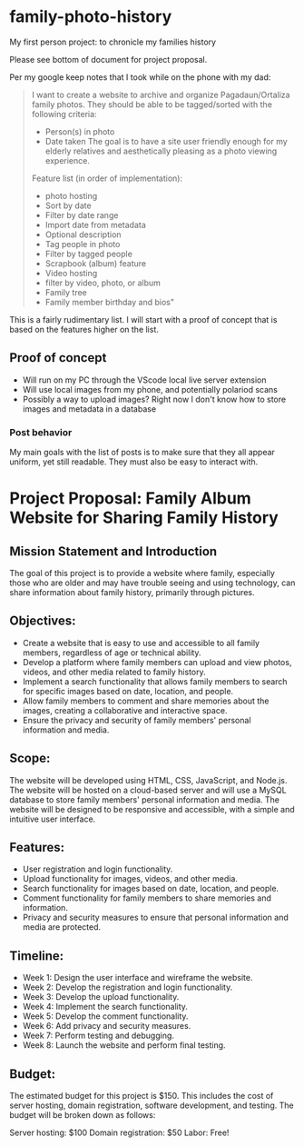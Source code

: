 # family-photo-history
My first person project: to chronicle my families history

Please see bottom of document for project proposal.

Per  my google keep notes that I took while on the phone with my dad:

>I want to create a website to archive and organize Pagadaun/Ortaliza family photos.
>They should be able to be tagged/sorted with the following criteria:
>- Person(s) in photo
>- Date taken
>The goal is to have a site user friendly enough for my elderly relatives and aesthetically pleasing as a photo viewing experience.
>
>Feature list (in order of implementation):
>- photo hosting
>- Sort by date
>- Filter by date range
>- Import date from metadata
>- Optional description
>- Tag people in photo
>- Filter by tagged people
>- Scrapbook (album) feature
>- Video hosting
>- filter by video, photo, or album
>- Family tree 
>- Family member birthday and bios"

This is a fairly rudimentary list. I will start with a proof of concept that is based on the features higher on the list.


## Proof of concept

 - Will run on my PC through the VScode local live server extension
 - Will use local images from my phone, and potentially polariod scans
 - Possibly a way to upload images? Right now I don't know how to store images and metadata in a database

 ### Post behavior

 My main goals with the list of posts is to make sure that they all appear uniform, yet still readable. 
 They must also be easy to interact with. 

# Project Proposal: Family Album Website for Sharing Family History

## Mission Statement and Introduction
The goal of this project is to provide a website where family, especially those who are older and may have trouble seeing and using technology, can share information about family history, primarily through pictures.

## Objectives:
- Create a website that is easy to use and accessible to all family members, regardless of age or technical ability.
- Develop a platform where family members can upload and view photos, videos, and other media related to family history.
- Implement a search functionality that allows family members to search for specific images based on date, location, and people.
- Allow family members to comment and share memories about the images, creating a collaborative and interactive space.
- Ensure the privacy and security of family members' personal information and media.

## Scope:
The website will be developed using HTML, CSS, JavaScript, and Node.js. The website will be hosted on a cloud-based server and will use a MySQL database to store family members' personal information and media. The website will be designed to be responsive and accessible, with a simple and intuitive user interface.

## Features:

- User registration and login functionality.
- Upload functionality for images, videos, and other media.
- Search functionality for images based on date, location, and people.
- Comment functionality for family members to share memories and information.
- Privacy and security measures to ensure that personal information and media are protected.

## Timeline:

- Week 1: Design the user interface and wireframe the website.
- Week 2: Develop the registration and login functionality.
- Week 3: Develop the upload functionality.
- Week 4: Implement the search functionality.
- Week 5: Develop the comment functionality.
- Week 6: Add privacy and security measures.
- Week 7: Perform testing and debugging.
- Week 8: Launch the website and perform final testing.

## Budget:
The estimated budget for this project is $150. This includes the cost of server hosting, domain registration, software development, and testing. The budget will be broken down as follows:

Server hosting: $100
Domain registration: $50
Labor: Free!